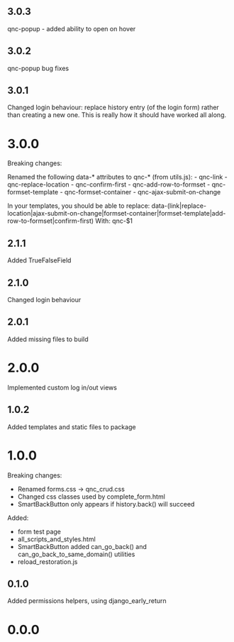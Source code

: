 ## 3.0.3
qnc-popup - added ability to open on hover

## 3.0.2

qnc-popup bug fixes

## 3.0.1

Changed login behaviour: replace history entry (of the login form) rather than creating a new one.
This is really how it should have worked all along.

# 3.0.0

Breaking changes:

Renamed the following data-* attributes to qnc-* (from utils.js):
    - qnc-link
    - qnc-replace-location
    - qnc-confirm-first
    - qnc-add-row-to-formset
    - qnc-formset-template
    - qnc-formset-container
    - qnc-ajax-submit-on-change

In your templates, you should be able to replace: 
    data-(link|replace-location|ajax-submit-on-change|formset-container|formset-template|add-row-to-formset|confirm-first)
With:
    qnc-$1

## 2.1.1

Added TrueFalseField

## 2.1.0

Changed login behaviour

## 2.0.1

Added missing files to build

# 2.0.0

Implemented custom log in/out views

## 1.0.2

Added templates and static files to package

# 1.0.0

Breaking changes:
- Renamed forms.css -> qnc_crud.css
- Changed css classes used by complete_form.html
- SmartBackButton only appears if history.back() will succeed

Added:
- form test page
- all_scripts_and_styles.html
- SmartBackButton added can_go_back() and can_go_back_to_same_domain() utilities
- reload_restoration.js

## 0.1.0

Added permissions helpers, using django_early_return

# 0.0.0